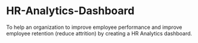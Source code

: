 # HR-Analytics-Dashboard

To help an organization to improve employee performance and improve employee retention (reduce attrition)  by creating a HR Analytics dashboard.
